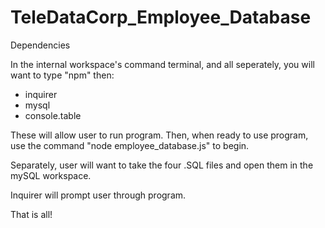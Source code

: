 # TeleDataCorp_Employee_Database

Dependencies

In the internal workspace's command terminal, and all seperately, you will want to type "npm" then:

- inquirer
- mysql
- console.table

These will allow user to run program. Then, when ready to use program, use the command "node employee_database.js" to begin. 

Separately, user will want to take the four .SQL files and open them in the mySQL workspace. 

Inquirer will prompt user through program. 

That is all!

